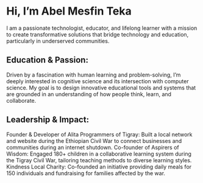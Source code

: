 # Hi, I’m Abel Mesfin Teka

I am a passionate technologist, educator, and lifelong learner with a mission to create transformative solutions that bridge technology and education, particularly in underserved communities.

## Education & Passion:

Driven by a fascination with human learning and problem-solving, I’m deeply interested in cognitive science and its intersection with computer science. My goal is to design innovative educational tools and systems that are grounded in an understanding of how people think, learn, and collaborate.

## Leadership & Impact:

Founder & Developer of Alita Programmers of Tigray: Built a local network and website during the Ethiopian Civil War to connect businesses and communities during an internet shutdown.
Co-founder of Aspirers of Wisdom: Engaged 180+ children in a collaborative learning system during the Tigray Civil War, tailoring teaching methods to diverse learning styles.
Kindness Local Charity: Co-founded an initiative providing daily meals for 150 individuals and fundraising for families affected by the war.
